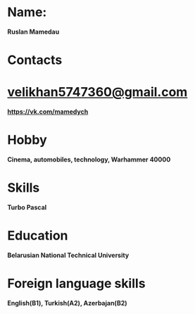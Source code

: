 # Name:
**Ruslan Mamedau**
# Contacts
**velikhan5747360@gmail.com**
=====
**https://vk.com/mamedych**
# Hobby
**Cinema, automobiles, technology, Warhammer 40000**
# Skills
**Turbo Pascal**
# Education
**Belarusian National Technical University**
# Foreign language skills
**English(B1), Turkish(A2), Azerbajan(B2)**
